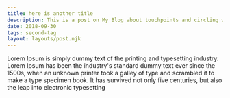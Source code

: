 ```yaml
---
title: here is another title
description: This is a post on My Blog about touchpoints and circling wagons.
date: 2018-09-30
tags: second-tag
layout: layouts/post.njk
---
```

Lorem Ipsum is simply dummy text of the printing and typesetting industry. Lorem Ipsum has been the industry's standard dummy text ever since the 1500s, when an unknown printer took a galley of type and scrambled it to make a type specimen book. It has survived not only five centuries, but also the leap into electronic typesetting

<!-- excerpt -->
